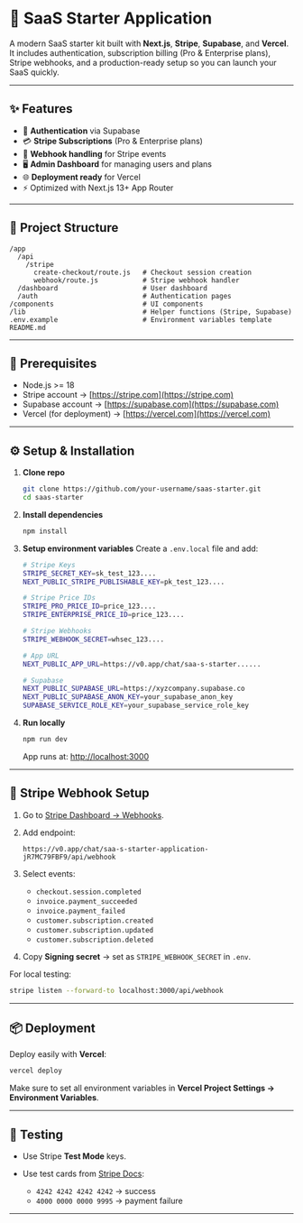 # 🚀 SaaS Starter Application

A modern SaaS starter kit built with **Next.js**, **Stripe**, **Supabase**, and **Vercel**.
It includes authentication, subscription billing (Pro & Enterprise plans), Stripe webhooks, and a production-ready setup so you can launch your SaaS quickly.

---

## ✨ Features

* 🔐 **Authentication** via Supabase
* 💳 **Stripe Subscriptions** (Pro & Enterprise plans)
* 📡 **Webhook handling** for Stripe events
* 🖥️ **Admin Dashboard** for managing users and plans
* 🌐 **Deployment ready** for Vercel
* ⚡ Optimized with Next.js 13+ App Router

---

## 📂 Project Structure

```
/app
  /api
    /stripe
      create-checkout/route.js   # Checkout session creation
      webhook/route.js           # Stripe webhook handler
  /dashboard                     # User dashboard
  /auth                          # Authentication pages
/components                      # UI components
/lib                             # Helper functions (Stripe, Supabase)
.env.example                     # Environment variables template
README.md
```

---

## 🔧 Prerequisites

* Node.js >= 18
* Stripe account → [https://stripe.com](https://stripe.com)
* Supabase account → [https://supabase.com](https://supabase.com)
* Vercel (for deployment) → [https://vercel.com](https://vercel.com)

---

## ⚙️ Setup & Installation

1. **Clone repo**

   ```bash
   git clone https://github.com/your-username/saas-starter.git
   cd saas-starter
   ```

2. **Install dependencies**

   ```bash
   npm install
   ```

3. **Setup environment variables**
   Create a `.env.local` file and add:

   ```bash
   # Stripe Keys
   STRIPE_SECRET_KEY=sk_test_123....
   NEXT_PUBLIC_STRIPE_PUBLISHABLE_KEY=pk_test_123....

   # Stripe Price IDs
   STRIPE_PRO_PRICE_ID=price_123....
   STRIPE_ENTERPRISE_PRICE_ID=price_123....

   # Stripe Webhooks
   STRIPE_WEBHOOK_SECRET=whsec_123....

   # App URL
   NEXT_PUBLIC_APP_URL=https://v0.app/chat/saa-s-starter......

   # Supabase
   NEXT_PUBLIC_SUPABASE_URL=https://xyzcompany.supabase.co
   NEXT_PUBLIC_SUPABASE_ANON_KEY=your_supabase_anon_key
   SUPABASE_SERVICE_ROLE_KEY=your_supabase_service_role_key
   ```

4. **Run locally**

   ```bash
   npm run dev
   ```

   App runs at: [http://localhost:3000](http://localhost:3000)

---

## 🔔 Stripe Webhook Setup

1. Go to [Stripe Dashboard → Webhooks](https://dashboard.stripe.com/webhooks).
2. Add endpoint:

   ```
   https://v0.app/chat/saa-s-starter-application-jR7MC79FBF9/api/webhook
   ```
3. Select events:

   * `checkout.session.completed`
   * `invoice.payment_succeeded`
   * `invoice.payment_failed`
   * `customer.subscription.created`
   * `customer.subscription.updated`
   * `customer.subscription.deleted`
4. Copy **Signing secret** → set as `STRIPE_WEBHOOK_SECRET` in `.env`.

For local testing:

```bash
stripe listen --forward-to localhost:3000/api/webhook
```

---

## 📦 Deployment

Deploy easily with **Vercel**:

```bash
vercel deploy
```

Make sure to set all environment variables in **Vercel Project Settings → Environment Variables**.

---

## 🧪 Testing

* Use Stripe **Test Mode** keys.
* Use test cards from [Stripe Docs](https://stripe.com/docs/testing):

  * `4242 4242 4242 4242` → success
  * `4000 0000 0000 9995` → payment failure

---

